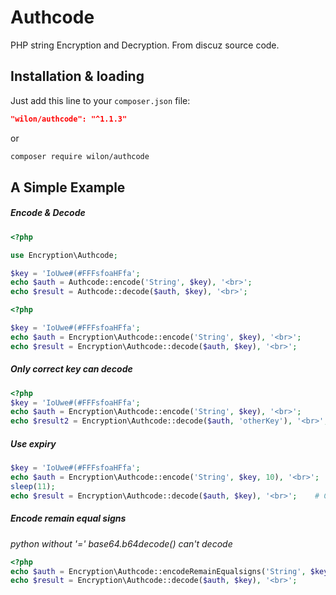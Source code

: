 # Authcode
PHP string Encryption and Decryption. From discuz source code.

## Installation & loading

Just add this line to your `composer.json` file:

```json
"wilon/authcode": "^1.1.3"
```

or

```sh
composer require wilon/authcode
```

## A Simple Example

##### Encode & Decode

```php
<?php

use Encryption\Authcode;

$key = 'IoUwe#(#FFFsfoaHFfa';
echo $auth = Authcode::encode('String', $key), '<br>';
echo $result = Authcode::decode($auth, $key), '<br>';
```

```php
<?php

$key = 'IoUwe#(#FFFsfoaHFfa';
echo $auth = Encryption\Authcode::encode('String', $key), '<br>';
echo $result = Encryption\Authcode::decode($auth, $key), '<br>';
```

##### Only correct key can decode

```php
<?php
$key = 'IoUwe#(#FFFsfoaHFfa';
echo $auth = Encryption\Authcode::encode('String', $key), '<br>';
echo $result2 = Encryption\Authcode::decode($auth, 'otherKey'), '<br>';    # Can't get 'String'
```

##### Use expiry

```php
$key = 'IoUwe#(#FFFsfoaHFfa';
echo $auth = Encryption\Authcode::encode('String', $key, 10), '<br>';
sleep(11);
echo $result = Encryption\Authcode::decode($auth, $key), '<br>';    # Can't get 'String'
```

##### Encode remain equal signs
 *python without '=' base64.b64decode() can't decode*

```php
<?php
echo $auth = Encryption\Authcode::encodeRemainEqualsigns('String', $key), '<br>';    # has '='
echo $result = Encryption\Authcode::decode($auth, $key), '<br>';
```
